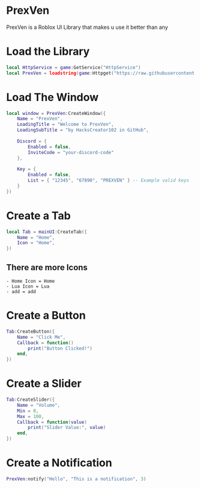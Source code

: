 # PrexVen
PrexVen is a Roblox UI Library that makes u use it better than any

# Load the Library
```lua
local HttpService = game:GetService("HttpService") 
local PrexVen = loadstring(game:Httpget("https://raw.githubusercontent.com/PrexVen1/PrexVen/refs/heads/main/source.lua"))()
```

# Load The Window
```lua
local window = PrexVen:CreateWindow({
    Name = "PrexVen",
    LoadingTitle = "Welcome to PrexVen",
    LoadingSubTitle = "by HacksCreator102 in GitHub",
    
    Discord = { 
        Enabled = false, 
        InviteCode = "your-discord-code" 
    },
    
    Key = { 
        Enabled = false, 
        List = { "12345", "67890", "PREXVEN" } -- Example valid keys
    }
})
```

# Create a Tab
```lua
local Tab = mainUI:CreateTab({
    Name = "Home",
    Icon = "Home",
})
``` 
## There are more Icons
```plain
- Home Icon = Home
- Lua Icon = Lua
- add = add
```
# Create a Button
```lua
Tab:CreateButton({
    Name = "Click Me",
    Callback = function()
        print("Button Clicked!")
    end,
})
```

# Create a Slider
```lua
Tab:CreateSlider({
    Name = "Volume",
    Min = 0,
    Max = 100,
    Callback = function(value)
        print("Slider Value:", value)
    end,
})
```
# Create a Notification
```lua
PrexVen:notify("Hello", "This is a notification", 3)
```
